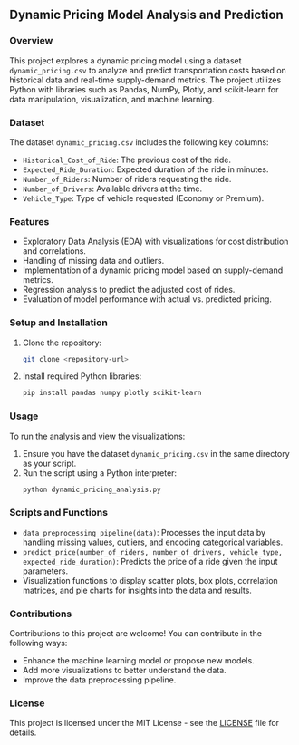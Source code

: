## Dynamic Pricing Model Analysis and Prediction

### Overview
This project explores a dynamic pricing model using a dataset `dynamic_pricing.csv` to analyze and predict transportation costs based on historical data and real-time supply-demand metrics. The project utilizes Python with libraries such as Pandas, NumPy, Plotly, and scikit-learn for data manipulation, visualization, and machine learning.

### Dataset
The dataset `dynamic_pricing.csv` includes the following key columns:
- `Historical_Cost_of_Ride`: The previous cost of the ride.
- `Expected_Ride_Duration`: Expected duration of the ride in minutes.
- `Number_of_Riders`: Number of riders requesting the ride.
- `Number_of_Drivers`: Available drivers at the time.
- `Vehicle_Type`: Type of vehicle requested (Economy or Premium).

### Features
- Exploratory Data Analysis (EDA) with visualizations for cost distribution and correlations.
- Handling of missing data and outliers.
- Implementation of a dynamic pricing model based on supply-demand metrics.
- Regression analysis to predict the adjusted cost of rides.
- Evaluation of model performance with actual vs. predicted pricing.

### Setup and Installation
1. Clone the repository:
   ```bash
   git clone <repository-url>
   ```
2. Install required Python libraries:
   ```bash
   pip install pandas numpy plotly scikit-learn
   ```

### Usage
To run the analysis and view the visualizations:
1. Ensure you have the dataset `dynamic_pricing.csv` in the same directory as your script.
2. Run the script using a Python interpreter:
   ```bash
   python dynamic_pricing_analysis.py
   ```

### Scripts and Functions
- `data_preprocessing_pipeline(data)`: Processes the input data by handling missing values, outliers, and encoding categorical variables.
- `predict_price(number_of_riders, number_of_drivers, vehicle_type, expected_ride_duration)`: Predicts the price of a ride given the input parameters.
- Visualization functions to display scatter plots, box plots, correlation matrices, and pie charts for insights into the data and results.

### Contributions
Contributions to this project are welcome! You can contribute in the following ways:
- Enhance the machine learning model or propose new models.
- Add more visualizations to better understand the data.
- Improve the data preprocessing pipeline.

### License
This project is licensed under the MIT License - see the [LICENSE](LICENSE) file for details.
